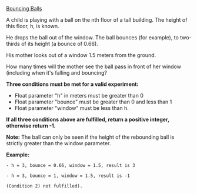 [Bouncing Balls](https://www.codewars.com/kata/5544c7a5cb454edb3c000047)

A child is playing with a ball on the nth floor of a tall building. The height of this floor, h, is known.

He drops the ball out of the window. The ball bounces (for example), to two-thirds of its height (a bounce of 0.66).

His mother looks out of a window 1.5 meters from the ground.

How many times will the mother see the ball pass in front of her window (including when it's falling and bouncing?

__Three conditions must be met for a valid experiment:__
- Float parameter "h" in meters must be greater than 0
- Float parameter "bounce" must be greater than 0 and less than 1
- Float parameter "window" must be less than h.

__If all three conditions above are fulfilled, return a positive integer, otherwise return -1.__

__Note:__
The ball can only be seen if the height of the rebounding ball is strictly greater than the window parameter.

__Example:__
```
- h = 3, bounce = 0.66, window = 1.5, result is 3

- h = 3, bounce = 1, window = 1.5, result is -1 

(Condition 2) not fulfilled).
```